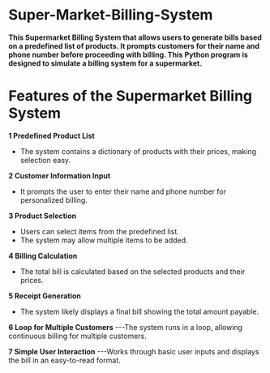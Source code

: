 # Super-Market-Billing-System

**This Supermarket Billing System that allows users to generate bills based on a predefined list of products. It prompts customers for their name and phone number before proceeding with billing.
This Python program is designed to simulate a billing system for a supermarket.**

# Features of the Supermarket Billing System
**1 Predefined Product List**
- The system contains a dictionary of products with their prices, making selection easy.

**2 Customer Information Input**
- It prompts the user to enter their name and phone number for personalized billing.

**3 Product Selection**
- Users can select items from the predefined list.
- The system may allow multiple items to be added.

**4 Billing Calculation**
- The total bill is calculated based on the selected products and their prices.

**5 Receipt Generation**
- The system likely displays a final bill showing the total amount payable.

**6 Loop for Multiple Customers**
---The system runs in a loop, allowing continuous billing for multiple customers.

**7 Simple User Interaction**
---Works through basic user inputs and displays the bill in an easy-to-read format.

